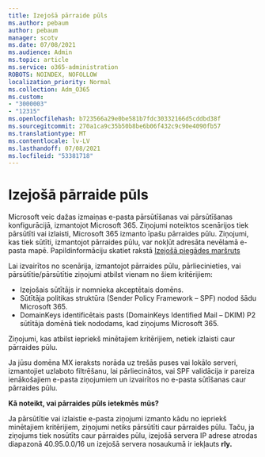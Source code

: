 ```yaml
---
title: Izejošā pārraide pūls
ms.author: pebaum
author: pebaum
manager: scotv
ms.date: 07/08/2021
ms.audience: Admin
ms.topic: article
ms.service: o365-administration
ROBOTS: NOINDEX, NOFOLLOW
localization_priority: Normal
ms.collection: Adm_O365
ms.custom:
- "3000003"
- "12315"
ms.openlocfilehash: b723566a29e0be581b7fdc30332166d5cddbd38f
ms.sourcegitcommit: 270a1ca9c35b50b8be6b06f432c9c90e4090fb57
ms.translationtype: MT
ms.contentlocale: lv-LV
ms.lasthandoff: 07/08/2021
ms.locfileid: "53381718"
---
```

# <a name="outbound-relay-pool"></a>Izejošā pārraide pūls

Microsoft veic dažas izmaiņas e-pasta pārsūtīšanas vai pārsūtīšanas konfigurācijā, izmantojot Microsoft 365. Ziņojumi noteiktos scenārijos tiek pārsūtīti vai izlaisti, Microsoft 365 izmanto īpašu pārraides pūlu. Ziņojumi, kas tiek sūtīti, izmantojot pārraides pūlu, var nokļūt adresāta nevēlamā e-pasta mapē. Papildinformāciju skatiet rakstā [Izejošā piegādes maršruts](/microsoft-365/security/office-365-security/high-risk-delivery-pool-for-outbound-messages#relay-pool)

Lai izvairītos no scenārija, izmantojot pārraides pūlu, pārliecinieties, vai pārsūtītie/pārsūtītie ziņojumi atbilst vienam no šiem kritērijiem:

- Izejošais sūtītājs ir nomnieka akceptētais domēns.
- Sūtītāja politikas struktūra (Sender Policy Framework – SPF) nodod šādu Microsoft 365.
- DomainKeys identificētais pasts (DomainKeys Identified Mail – DKIM) P2 sūtītāja domēnā tiek nododams, kad ziņojums Microsoft 365.
 
Ziņojumi, kas atbilst iepriekš minētajiem kritērijiem, netiek izlaisti caur pārraides pūlu.

Ja jūsu domēna MX ieraksts norāda uz trešās puses vai lokālo serveri, izmantojiet uzlaboto filtrēšanu, lai pārliecinātos, vai SPF validācija ir pareiza ienākošajiem e-pasta ziņojumiem un izvairītos no e-pasta sūtīšanas caur pārraides pūlu.

**Kā noteikt, vai pārraides pūls ietekmēs mūs?**

Ja pārsūtītie vai izlaistie e-pasta ziņojumi izmanto kādu no iepriekš minētajiem kritērijiem, ziņojumi netiks pārsūtīti caur pārraides pūlu. Taču, ja ziņojums tiek nosūtīts caur pārraides pūlu, izejošā servera IP adrese atrodas diapazonā 40.95.0.0/16 un izejošā servera nosaukumā ir iekļauts **rly.**

